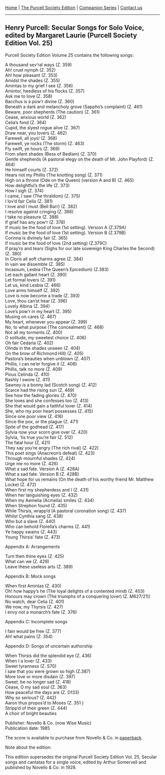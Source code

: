 [Home](/index.md)  |  [The Purcell Society Edition](/purcell-society-edition.md)  |  [Companion Series](/purcell-society-companion-series.md)  |  [Contact us](/contact-us.md)

***  

## Henry Purcell: Secular Songs for Solo Voice, edited by Margaret Laurie (Purcell Society Edition Vol. 25)  

Purcell Society Edition Volume 25 contains the following songs:  

A thousand sev’ral ways (Z. 359)  
Ah! cruel nymph (Z. 352)  
Ah! how pleasant (Z. 353)  
Amidst the shades (Z. 355)  
Amintas to my grief I see (Z. 356)  
Amintor, heedless of his flocks (Z. 357)  
Ask me to love (Z. 358)  
Bacchus is a pow’r divine (Z. 360)  
Beneath a dark and melancholy grove (Sappho’s complaint) (Z. 461)  
Beware, poor shepherds (The caution) (Z. 361)  
Cease, anxious world (Z. 362)  
Celia’s fond (Z. 364)  
Cupid, the slyest rogue alive (Z. 367)  
Draw near, you lovers (Z. 462)  
Farewell, all joys! (Z. 368)  
Farewell, ye rocks (The storm) (Z. 463)  
Fly swift, ye hours (Z. 369)  
From silent shades (Bess of Bedlam) (Z. 370)  
Gentle shepherds (A pastoral elegy on the death of Mr. John Playford) (Z. 464)  
He himself courts (Z. 372)  
Hears not my Phillis (The knotting song) (Z. 371)  
High on a throne (Ode on the Queen) (version A and B) (Z. 465)  
How delightful’s the life (Z. 373)  
How I sigh (Z. 374)  
I came, I saw (The thraldom) (Z. 375)  
I lov’d fair Celia (Z. 381)  
I love and I must (Bell Barr) (Z. 382)  
I resolve against cringing (Z. 386)  
I take no pleasure (Z. 388)  
If grief has any pow’r (Z. 378)  
If music be the food of love (1st setting). Version A (Z.379A)  
If music be the food of love (1st setting). Version B (Z.379B)  
Corinna is divinely fair (Z. 365)  
If music be the food of love (2nd setting) (Z.379C)  
If pray’rs and tears (Sighs for our late sovereign King Charles the Second) (Z. 380)  
In Cloris all soft charms agree (Z. 384)  
In vain we dissemble (Z. 385)  
Incassum, Lesbia (The Queen’s Epicedium) (Z.383)  
Let each gallant heart (Z. 390)  
Let formal lovers (Z. 391)  
Let us, kind Lesbia (Z. 466)  
Love arms himself (Z. 392)  
Love is now become a trade (Z. 393)  
Love, thou can’st hear (Z. 396)  
Lovely Albina (Z. 394)  
Love’s pow’r in my heart (Z. 395)  
Musing on cares (Z. 467)  
My heart, whenever you appear (Z. 399)  
No, to what purpose (The concealment) (Z. 468)  
Not all my torments (Z. 400)  
O solitude, my sweetest choice (Z. 406)  
Oh fair Cedaria (Z. 402)  
Olinda in the shades unseen (Z. 404)  
On the brow of Richmond Hill) (Z. 405)  
Pastora’s beauties when unblown (Z. 407)  
Phillis, I can ne’er forgive it (Z. 408)  
Phillis, talk no more (Z. 409)  
Pious Celinda (Z. 410)  
Rashly I swore (Z. 411)  
Sawney is a bonny lad (Scotch song) (Z. 412)  
Scarce had the rising sun (Z. 469)  
See how the fading glories (Z. 470)  
She loves and she confesses too (Z. 413)  
She that would gain a faithful lover (Z. 414)  
She, who my poor heart possesses (Z. 415)  
Since one poor view (Z. 416)  
Since the pox, or the plague (Z. 471)  
Spite of the godhead (Z. 417)  
Sylvia now your scorn give over (Z. 420)  
Sylvia, ʼtis true you’re fair (Z. 512)  
The fatal hour (Z. 421)  
They say you’re angry (The rich rival) (Z. 422)  
This poet sings (Anacreon’s defeat) (Z. 423)  
Through mournful shades (Z. 424)  
Urge me no more (Z. 426)  
What a sad fate. Version A (Z. 428A)  
What a sad fate. Version B (Z. 428B)  
What hope for us remains (On the death of his worthy friend Mr. Matthew Locke) (Z. 472)  
When first my shepherdess and I (Z. 431)  
When her languishing eyes (Z. 432)  
When my Aemelia (Acmelia) smiles (Z. 434)  
When Strephon found (Z. 435)  
While Thirsis, wrapp’d (A pastoral coronation song) (Z. 437)  
Whilst Cynthia sang (Z. 438)  
Who but a slave (Z. 440)  
Who can behold Florella’s charms (Z. 441)  
Ye happy swains (Z. 443)  
Young Thirsis’ fate (Z. 473)  

Appendix A: Arrangements  

Turn then thine eyes (Z. 425)  
What can we (Z. 429)  
Leave these useless arts (Z. 389)  

Appendix B: Mock songs  

When first Amintas (Z. 430)  
Oh! how happy’s he (The loyal delights of a contented mind) (Z. 403)  
Honours may crown (The triumphs of a conquering lover) (Z. M627/21))  
No watch, dear Celia (Z. 401)  
We now, my Thyrsis (Z. 427)  
I envy not a monarch’s fate (Z. 376)  

Appendix C: Incomplete songs  

I fain would be free (Z. 377)  
Ah! what pains (Z. 354)  

Appendix D: Songs of uncertain authorship  

When Thirsis did the splendid eye (Z. 436)  
When I a lover (Z. 433)  
Sweet tyranness (Z. S70)  
I saw that you were grown so high (Z.387)  
More love or more disdain (Z. 397)  
Sweet, be no longer sad (Z. 418)  
Cease, O my sad soul (Z. 363)  
How peaceful the days are (Z. D133)  
Why so serious? (Z. 442)  
Aaron thus propos’d to Moses (Z. 351 )  
Stripp’d of their green (Z. 444)  
A choir of bright beauties  

Publisher: Novello & Co. (now Wise Music)  
Publication date: 1985  

The score is available to purchase from Novello & Co. in [paperback](https://www.musicroom.com/product/musnov151025/henry-purcell-secular-songs-for-solo-voice-vocal.aspx).  

Note about the edition:  

This edition supersedes the original Purcell Society Edition Vol. 25, Secular songs and cantatas for a single voice, edited by Arthur Somervell and published by Novello & Co. in 1928.  

